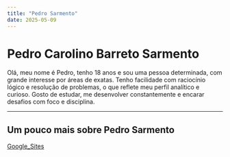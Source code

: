 ```yaml
---
title: "Pedro Sarmento"
date: 2025-05-09
---
```

# Pedro Carolino Barreto Sarmento

Olá, meu nome é Pedro, tenho 18 anos e sou uma pessoa determinada, com grande interesse por áreas de exatas. Tenho facilidade com raciocínio lógico e resolução de problemas, o que reflete meu perfil analítico e curioso. Gosto de estudar, me desenvolver constantemente e encarar desafios com foco e disciplina.

---

## Um pouco mais sobre Pedro Sarmento
[Google_Sites](https://sites.google.com/view/pedrosarmentoportifolio?usp=sharing)
